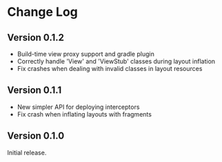 Change Log
==========

Version 0.1.2
-------------

 * Build-time view proxy support and gradle plugin
 * Correctly handle 'View' and 'ViewStub' classes during
   layout inflation
 * Fix crashes when dealing with invalid classes in layout
   resources

Version 0.1.1
-------------

 * New simpler API for deploying interceptors
 * Fix crash when inflating layouts with fragments

Version 0.1.0
-------------

Initial release.
